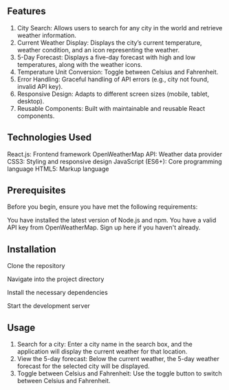 ## Features
1. City Search: Allows users to search for any city in the world and retrieve weather information.
2. Current Weather Display: Displays the city’s current temperature, weather condition, and an icon    representing the weather.
3. 5-Day Forecast: Displays a five-day forecast with high and low temperatures, along with the weather icons.
4. Temperature Unit Conversion: Toggle between Celsius and Fahrenheit.
5. Error Handling: Graceful handling of API errors (e.g., city not found, invalid API key).
6. Responsive Design: Adapts to different screen sizes (mobile, tablet, desktop).
7. Reusable Components: Built with maintainable and reusable React components.

## Technologies Used
React.js: Frontend framework
OpenWeatherMap API: Weather data provider
CSS3: Styling and responsive design
JavaScript (ES6+): Core programming language
HTML5: Markup language

## Prerequisites
Before you begin, ensure you have met the following requirements:

You have installed the latest version of Node.js and npm.
You have a valid API key from OpenWeatherMap. Sign up here if you haven't already.

## Installation
Clone the repository

Navigate into the project directory

Install the necessary dependencies

Start the development server

## Usage
1. Search for a city: Enter a city name in the search box, and the application will display the current weather for that location.
2. View the 5-day forecast: Below the current weather, the 5-day weather forecast for the selected city will be displayed.
3. Toggle between Celsius and Fahrenheit: Use the toggle button to switch between Celsius and Fahrenheit.
